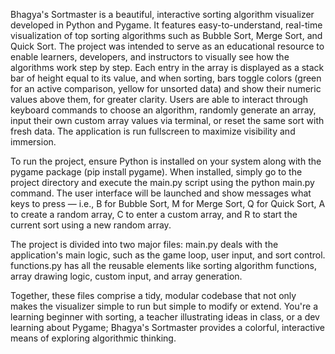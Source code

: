 Bhagya's Sortmaster is a beautiful, interactive sorting algorithm visualizer developed in Python and Pygame. It features easy-to-understand, real-time visualization of top sorting algorithms such as Bubble Sort, Merge Sort, and Quick Sort. The project was intended to serve as an educational resource to enable learners, developers, and instructors to visually see how the algorithms work step by step. Each entry in the array is displayed as a stack bar of height equal to its value, and when sorting, bars toggle colors (green for an active comparison, yellow for unsorted data) and show their numeric values above them, for greater clarity. Users are able to interact through keyboard commands to choose an algorithm, randomly generate an array, input their own custom array values via terminal, or reset the same sort with fresh data. The application is run fullscreen to maximize visibility and immersion.

To run the project, ensure Python is installed on your system along with the pygame package (pip install pygame). When installed, simply go to the project directory and execute the main.py script using the python main.py command. The user interface will be launched and show messages what keys to press — i.e., B for Bubble Sort, M for Merge Sort, Q for Quick Sort, A to create a random array, C to enter a custom array, and R to start the current sort using a new random array.

The project is divided into two major files:
main.py deals with the application's main logic, such as the game loop, user input, and sort control.
functions.py has all the reusable elements like sorting algorithm functions, array drawing logic, custom input, and array generation.

Together, these files comprise a tidy, modular codebase that not only makes the visualizer simple to run but simple to modify or extend. You're a learning beginner with sorting, a teacher illustrating ideas in class, or a dev learning about Pygame; Bhagya's Sortmaster provides a colorful, interactive means of exploring algorithmic thinking.
